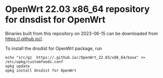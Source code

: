 OpenWrt 22.03 x86_64 repository for dnsdist for OpenWrt
========

Binaries built from this repository on 2023-06-15 can be downloaded from <https://.github.io//>.

To install the dnsdist for OpenWrt package, run

```
echo "src/gz  https://.github.io//OpenWrt_22.03/x86_64/base" >> /etc/opkg/customfeeds.conf
opkg update
opkg install dnsdist for OpenWrt
```
